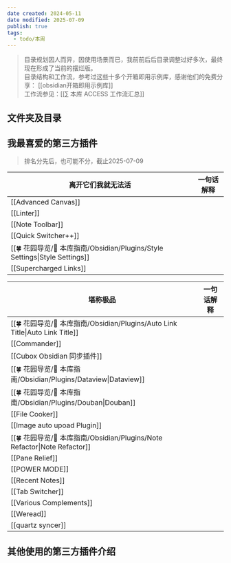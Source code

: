 ```yaml
---
date created: 2024-05-11
date modified: 2025-07-09
publish: true
tags:
  - todo/本周
---
```


> 目录规划因人而异，因使用场景而已，我前前后后目录调整过好多次，最终现在形成了当前的摆烂版。  
> 目录结构和工作流，参考过这些十多个开箱即用示例库，感谢他们的免费分享： [[obsidian开箱即用示例库]]  
> 工作流参见：[[∑ 本库 ACCESS 工作流汇总]]

## 文件夹及目录

## 我最喜爱的第三方插件

> 排名分先后，也可能不分，截止2025-07-09

| 离开它们我就无法活                                                           | 一句话解释 |
| ------------------------------------------------------------------- | ----- |
| [[Advanced Canvas]]                                                 |       |
| [[Linter]]                                                          |       |
| [[Note Toolbar]]                                                    |       |
| [[Quick Switcher++]]                                                |       |
| [[🍀 花园导览/🧰 本库指南/Obsidian/Plugins/Style Settings\|Style Settings]] |       |
| [[Supercharged Links]]                                              |       |

| 堪称极品                                                                  | 一句话解释 |
| --------------------------------------------------------------------- | ----- |
| [[🍀 花园导览/🧰 本库指南/Obsidian/Plugins/Auto Link Title\|Auto Link Title]] |       |
| [[Commander]]                                                         |       |
| [[Cubox Obsidian 同步插件]]                                               |       |
| [[🍀 花园导览/🧰 本库指南/Obsidian/Plugins/Dataview\|Dataview]]               |       |
| [[🍀 花园导览/🧰 本库指南/Obsidian/Plugins/Douban\|Douban]]                   |       |
| [[File Cooker]]                                                       |       |
| [[Image auto upoad Plugin]]                                           |       |
| [[🍀 花园导览/🧰 本库指南/Obsidian/Plugins/Note Refactor\|Note Refactor]]     |       |
| [[Pane Relief]]                                                       |       |
| [[POWER MODE]]                                                        |       |
| [[Recent Notes]]                                                      |       |
| [[Tab Switcher]]                                                      |       |
| [[Various Complements]]                                               |       |
| [[Weread]]                                                            |       |
| [[quartz syncer]]                                                     |       |

## 其他使用的第三方插件介绍
